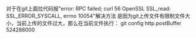 

对于在git上面拉代码报"error: RPC failed; curl 56 OpenSSL SSL_read: SSL_ERROR_SYSCALL, errno 10054"解决方法
是因为git上传文件有限制文件大小，当前上传的文件过大，那么在当前文件执行：
git config http.postBuffer 524288000